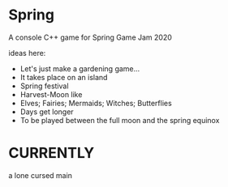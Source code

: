 # Spring

A console C++ game for Spring Game Jam 2020

ideas here:
- Let's just make a gardening game...
- It takes place on an island
- Spring festival
- Harvest-Moon like
- Elves; Fairies; Mermaids; Witches; Butterflies
- Days get longer
- To be played between the full moon and the spring equinox

# CURRENTLY

a lone cursed main

